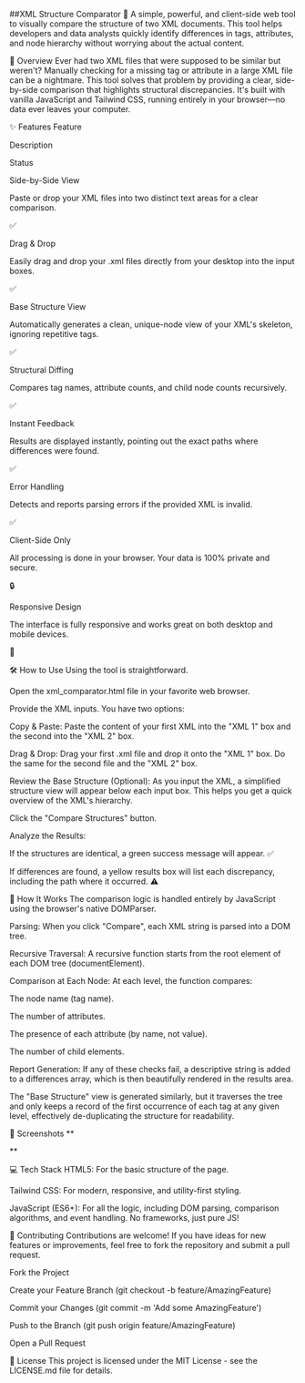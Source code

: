 ##XML Structure Comparator 🚀
A simple, powerful, and client-side web tool to visually compare the structure of two XML documents. This tool helps developers and data analysts quickly identify differences in tags, attributes, and node hierarchy without worrying about the actual content.

📜 Overview
Ever had two XML files that were supposed to be similar but weren't? Manually checking for a missing tag or attribute in a large XML file can be a nightmare. This tool solves that problem by providing a clear, side-by-side comparison that highlights structural discrepancies. It's built with vanilla JavaScript and Tailwind CSS, running entirely in your browser—no data ever leaves your computer.

✨ Features
Feature

Description

Status

Side-by-Side View

Paste or drop your XML files into two distinct text areas for a clear comparison.

✅

Drag & Drop

Easily drag and drop your .xml files directly from your desktop into the input boxes.

✅

Base Structure View

Automatically generates a clean, unique-node view of your XML's skeleton, ignoring repetitive tags.

✅

Structural Diffing

Compares tag names, attribute counts, and child node counts recursively.

✅

Instant Feedback

Results are displayed instantly, pointing out the exact paths where differences were found.

✅

Error Handling

Detects and reports parsing errors if the provided XML is invalid.

✅

Client-Side Only

All processing is done in your browser. Your data is 100% private and secure.

🔒

Responsive Design

The interface is fully responsive and works great on both desktop and mobile devices.

📱

🛠️ How to Use
Using the tool is straightforward.

Open the xml_comparator.html file in your favorite web browser.

Provide the XML inputs. You have two options:

Copy & Paste: Paste the content of your first XML into the "XML 1" box and the second into the "XML 2" box.

Drag & Drop: Drag your first .xml file and drop it onto the "XML 1" box. Do the same for the second file and the "XML 2" box.

Review the Base Structure (Optional): As you input the XML, a simplified structure view will appear below each input box. This helps you get a quick overview of the XML's hierarchy.

Click the "Compare Structures" button.

Analyze the Results:

If the structures are identical, a green success message will appear. ✅

If differences are found, a yellow results box will list each discrepancy, including the path where it occurred. ⚠️

🔬 How It Works
The comparison logic is handled entirely by JavaScript using the browser's native DOMParser.

Parsing: When you click "Compare", each XML string is parsed into a DOM tree.

Recursive Traversal: A recursive function starts from the root element of each DOM tree (documentElement).

Comparison at Each Node: At each level, the function compares:

The node name (tag name).

The number of attributes.

The presence of each attribute (by name, not value).

The number of child elements.

Report Generation: If any of these checks fail, a descriptive string is added to a differences array, which is then beautifully rendered in the results area.

The "Base Structure" view is generated similarly, but it traverses the tree and only keeps a record of the first occurrence of each tag at any given level, effectively de-duplicating the structure for readability.

📸 Screenshots
**

**

💻 Tech Stack
HTML5: For the basic structure of the page.

Tailwind CSS: For modern, responsive, and utility-first styling.

JavaScript (ES6+): For all the logic, including DOM parsing, comparison algorithms, and event handling. No frameworks, just pure JS!

🤝 Contributing
Contributions are welcome! If you have ideas for new features or improvements, feel free to fork the repository and submit a pull request.

Fork the Project

Create your Feature Branch (git checkout -b feature/AmazingFeature)

Commit your Changes (git commit -m 'Add some AmazingFeature')

Push to the Branch (git push origin feature/AmazingFeature)

Open a Pull Request

📄 License
This project is licensed under the MIT License - see the LICENSE.md file for details.
